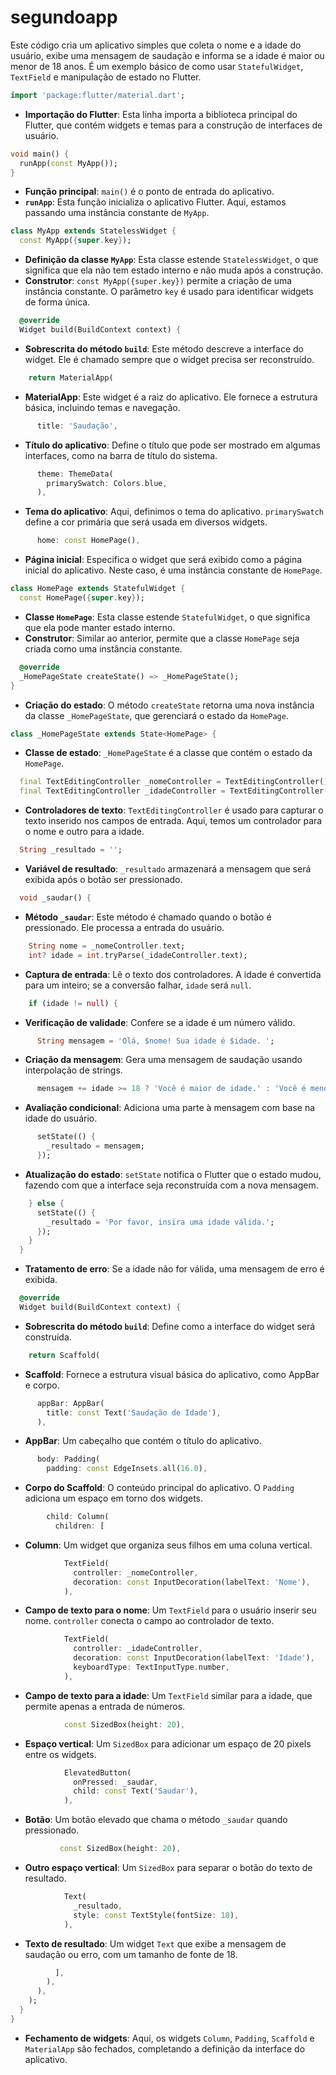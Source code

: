 # segundoapp

Este código cria um aplicativo simples que coleta o nome e a idade do usuário, exibe uma mensagem de saudação e informa se a idade é maior ou menor de 18 anos. É um exemplo básico de como usar `StatefulWidget`, `TextField` e manipulação de estado no Flutter.

```dart
import 'package:flutter/material.dart';
```
- **Importação do Flutter**: Esta linha importa a biblioteca principal do Flutter, que contém widgets e temas para a construção de interfaces de usuário.

```dart
void main() {
  runApp(const MyApp());
}
```
- **Função principal**: `main()` é o ponto de entrada do aplicativo.
- **`runApp`**: Esta função inicializa o aplicativo Flutter. Aqui, estamos passando uma instância constante de `MyApp`.

```dart
class MyApp extends StatelessWidget {
  const MyApp({super.key});
```
- **Definição da classe `MyApp`**: Esta classe estende `StatelessWidget`, o que significa que ela não tem estado interno e não muda após a construção.
- **Construtor**: `const MyApp({super.key})` permite a criação de uma instância constante. O parâmetro `key` é usado para identificar widgets de forma única.

```dart
  @override
  Widget build(BuildContext context) {
```
- **Sobrescrita do método `build`**: Este método descreve a interface do widget. Ele é chamado sempre que o widget precisa ser reconstruído.

```dart
    return MaterialApp(
```
- **MaterialApp**: Este widget é a raiz do aplicativo. Ele fornece a estrutura básica, incluindo temas e navegação.

```dart
      title: 'Saudação',
```
- **Título do aplicativo**: Define o título que pode ser mostrado em algumas interfaces, como na barra de título do sistema.

```dart
      theme: ThemeData(
        primarySwatch: Colors.blue,
      ),
```
- **Tema do aplicativo**: Aqui, definimos o tema do aplicativo. `primarySwatch` define a cor primária que será usada em diversos widgets.

```dart
      home: const HomePage(),
```
- **Página inicial**: Especifica o widget que será exibido como a página inicial do aplicativo. Neste caso, é uma instância constante de `HomePage`.

```dart
class HomePage extends StatefulWidget {
  const HomePage({super.key});
```
- **Classe `HomePage`**: Esta classe estende `StatefulWidget`, o que significa que ela pode manter estado interno.
- **Construtor**: Similar ao anterior, permite que a classe `HomePage` seja criada como uma instância constante.

```dart
  @override
  _HomePageState createState() => _HomePageState();
}
```
- **Criação do estado**: O método `createState` retorna uma nova instância da classe `_HomePageState`, que gerenciará o estado da `HomePage`.

```dart
class _HomePageState extends State<HomePage> {
```
- **Classe de estado**: `_HomePageState` é a classe que contém o estado da `HomePage`.

```dart
  final TextEditingController _nomeController = TextEditingController();
  final TextEditingController _idadeController = TextEditingController();
```
- **Controladores de texto**: `TextEditingController` é usado para capturar o texto inserido nos campos de entrada. Aqui, temos um controlador para o nome e outro para a idade.

```dart
  String _resultado = '';
```
- **Variável de resultado**: `_resultado` armazenará a mensagem que será exibida após o botão ser pressionado.

```dart
  void _saudar() {
```
- **Método `_saudar`**: Este método é chamado quando o botão é pressionado. Ele processa a entrada do usuário.

```dart
    String nome = _nomeController.text;
    int? idade = int.tryParse(_idadeController.text);
```
- **Captura de entrada**: Lê o texto dos controladores. A idade é convertida para um inteiro; se a conversão falhar, `idade` será `null`.

```dart
    if (idade != null) {
```
- **Verificação de validade**: Confere se a idade é um número válido.

```dart
      String mensagem = 'Olá, $nome! Sua idade é $idade. ';
```
- **Criação da mensagem**: Gera uma mensagem de saudação usando interpolação de strings.

```dart
      mensagem += idade >= 18 ? 'Você é maior de idade.' : 'Você é menor de idade.';
```
- **Avaliação condicional**: Adiciona uma parte à mensagem com base na idade do usuário.

```dart
      setState(() {
        _resultado = mensagem;
      });
```
- **Atualização do estado**: `setState` notifica o Flutter que o estado mudou, fazendo com que a interface seja reconstruída com a nova mensagem.

```dart
    } else {
      setState(() {
        _resultado = 'Por favor, insira uma idade válida.';
      });
    }
  }
```
- **Tratamento de erro**: Se a idade não for válida, uma mensagem de erro é exibida.

```dart
  @override
  Widget build(BuildContext context) {
```
- **Sobrescrita do método `build`**: Define como a interface do widget será construída.

```dart
    return Scaffold(
```
- **Scaffold**: Fornece a estrutura visual básica do aplicativo, como AppBar e corpo.

```dart
      appBar: AppBar(
        title: const Text('Saudação de Idade'),
      ),
```
- **AppBar**: Um cabeçalho que contém o título do aplicativo.

```dart
      body: Padding(
        padding: const EdgeInsets.all(16.0),
```
- **Corpo do Scaffold**: O conteúdo principal do aplicativo. O `Padding` adiciona um espaço em torno dos widgets.

```dart
        child: Column(
          children: [
```
- **Column**: Um widget que organiza seus filhos em uma coluna vertical.

```dart
            TextField(
              controller: _nomeController,
              decoration: const InputDecoration(labelText: 'Nome'),
            ),
```
- **Campo de texto para o nome**: Um `TextField` para o usuário inserir seu nome. `controller` conecta o campo ao controlador de texto.

```dart
            TextField(
              controller: _idadeController,
              decoration: const InputDecoration(labelText: 'Idade'),
              keyboardType: TextInputType.number,
            ),
```
- **Campo de texto para a idade**: Um `TextField` similar para a idade, que permite apenas a entrada de números.

```dart
            const SizedBox(height: 20),
```
- **Espaço vertical**: Um `SizedBox` para adicionar um espaço de 20 pixels entre os widgets.

```dart
            ElevatedButton(
              onPressed: _saudar,
              child: const Text('Saudar'),
            ),
```
- **Botão**: Um botão elevado que chama o método `_saudar` quando pressionado.

```dart
           const SizedBox(height: 20),
```
- **Outro espaço vertical**: Um `SizedBox` para separar o botão do texto de resultado.

```dart
            Text(
              _resultado,
              style: const TextStyle(fontSize: 18),
            ),
```
- **Texto de resultado**: Um widget `Text` que exibe a mensagem de saudação ou erro, com um tamanho de fonte de 18.

```dart
          ],
        ),
      ),
    );
  }
}
```
- **Fechamento de widgets**: Aqui, os widgets `Column`, `Padding`, `Scaffold` e `MaterialApp` são fechados, completando a definição da interface do aplicativo.



